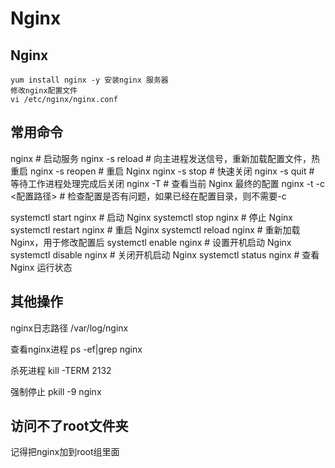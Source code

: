 # Nginx
 ## Nginx
    yum install nginx -y 安装nginx 服务器
    修改nginx配置文件
    vi /etc/nginx/nginx.conf 
    
 ## 常用命令
   nginx            # 启动服务
   nginx -s reload  # 向主进程发送信号，重新加载配置文件，热重启
   nginx -s reopen  # 重启 Nginx
   nginx -s stop    # 快速关闭
   nginx -s quit    # 等待工作进程处理完成后关闭
   nginx -T         # 查看当前 Nginx 最终的配置
   nginx -t -c <配置路径>    # 检查配置是否有问题，如果已经在配置目录，则不需要-c

   systemctl start nginx    # 启动 Nginx
   systemctl stop nginx     # 停止 Nginx
   systemctl restart nginx  # 重启 Nginx
   systemctl reload nginx   # 重新加载 Nginx，用于修改配置后
   systemctl enable nginx   # 设置开机启动 Nginx
   systemctl disable nginx  # 关闭开机启动 Nginx
   systemctl status nginx   # 查看 Nginx 运行状态

  ## 其他操作
   nginx日志路径
   /var/log/nginx

   查看nginx进程
   ps -ef|grep nginx

   杀死进程
   kill -TERM 2132

   强制停止
   pkill -9 nginx


 ## 访问不了root文件夹
 记得把nginx加到root组里面

